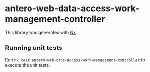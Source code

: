 # antero-web-data-access-work-management-controller

This library was generated with [Nx](https://nx.dev).

## Running unit tests

Run `nx test antero-web-data-access-work-management-controller` to execute the unit tests.
